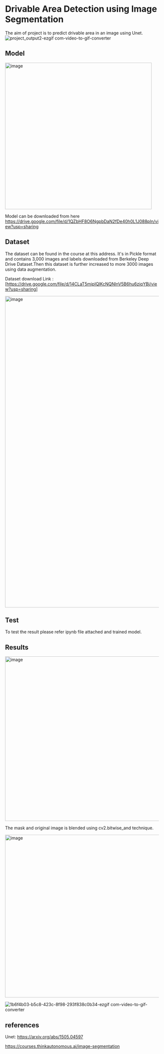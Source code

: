 # Drivable Area Detection using Image Segmentation
The aim of project is to predict drivable area in an image using Unet.
![project_output2-ezgif com-video-to-gif-converter](https://github.com/Vishalkagade/Image_segmentation/assets/105672962/1b307f1f-ce56-47e9-8455-3d67aa672e3f)

## Model
<img width="480" alt="image" src="https://github.com/Vishalkagade/Image_segmentation/assets/105672962/48d1c9a4-dc8d-4b47-a605-a16e295eba53">

Model can be downloaded from here https://drive.google.com/file/d/1QZbHF8O6NgpbDaN2fDe40h0L1J088pln/view?usp=sharing


## Dataset
The dataset can be found in the course at this address. It's in Pickle format and contains 3,000 images and labels downloaded from Berkeley Deep Drive Dataset.Then this dataset is further increased to more 3000 images using data augmentation. 

Dataset download Link : [https://drive.google.com/file/d/14CLaT5mipIQlKcNQNlnV5B6hu6ziqYBj/view?usp=sharing]

<img width="1020" alt="image" src="https://github.com/Vishalkagade/Image_segmentation/assets/105672962/557eb1b8-99dd-4882-8934-eed10b7d2eb2">

## Test

To test the result please refer ipynb file attached and trained model.
## Results
<img width="539" alt="image" src="https://github.com/Vishalkagade/Image_segmentation/assets/105672962/0a31fcc7-a78f-4b2b-a949-b145ef131ae1">

The mask and original image is blended using cv2.bitwise_and technique.

<img width="533" alt="image" src="https://github.com/Vishalkagade/Image_segmentation/assets/105672962/f49e17ba-e323-41af-9714-563f672319c1">

![1b6f4b03-b5c8-423c-8f98-293f838c0b34-ezgif com-video-to-gif-converter](https://github.com/Vishalkagade/Image_segmentation/assets/105672962/be24e36f-dfec-44a0-b27a-08d917f7c879)

## references
Unet: https://arxiv.org/abs/1505.04597

https://courses.thinkautonomous.ai/image-segmentation


